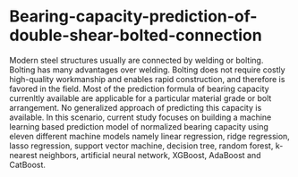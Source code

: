 # Bearing-capacity-prediction-of-double-shear-bolted-connection
Modern steel structures usually are connected by welding or bolting. Bolting has many advantages over welding. Bolting does not require costly high-quality workmanship and enables rapid construction, and therefore is favored in the field. Most of the prediction formula of bearing capacity currenltly available are applicable for a particular material grade or bolt arrangement. No generalized approach of predicting this capacity is available. In this scenario, current study focuses on building a machine learning based prediction model of normalized bearing capacity using eleven different machine models namely linear regression, ridge regression, lasso regression, support vector machine, decision tree, random forest, k-nearest neighbors, artificial neural network, XGBoost, AdaBoost and CatBoost.
